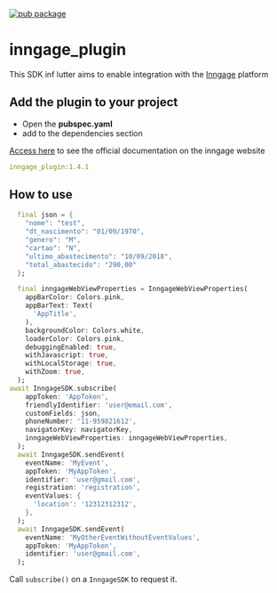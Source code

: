 [![pub package](https://img.shields.io/pub/v/permission_handler.svg)](https://pub.dev/packages/inngage_plugin) 

# inngage_plugin

This SDK inf lutter aims to enable integration with the [Inngage](http://www.inngage.com.br)  platform

## Add the plugin to your project

* Open the **pubspec.yaml**
* add to the dependencies section


[Access here](https://inngage.readme.io/v1.0/docs/integração-flutter) to see the official documentation on the inngage website

```yaml
inngage_plugin:1.4.1
```


## How to use

```dart
  final json = {
    "nome": "test",
    "dt_nascimento": "01/09/1970",
    "genero": "M",
    "cartao": "N",
    "ultimo_abastecimento": "10/09/2018",
    "total_abastecido": "290,00"
  };

  final inngageWebViewProperties = InngageWebViewProperties(
    appBarColor: Colors.pink,
    appBarText: Text(
      'AppTitle',
    ),
    backgroundColor: Colors.white,
    loaderColor: Colors.pink,
    debuggingEnabled: true,
    withJavascript: true,
    withLocalStorage: true,
    withZoom: true,
  );
await InngageSDK.subscribe(
    appToken: 'AppToken',
    friendlyIdentifier: 'user@email.com',
    customFields: json,
    phoneNumber: '11-959821612',
    navigatorKey: navigatorKey,
    inngageWebViewProperties: inngageWebViewProperties,
  );
  await InngageSDK.sendEvent(
    eventName: 'MyEvent',
    appToken: 'MyAppToken',
    identifier: 'user@gmail.com',
    registration: 'registration',
    eventValues: {
      'location': '12312312312',
    },
  );
  await InngageSDK.sendEvent(
    eventName: 'MyOtherEventWithoutEventValues',
    appToken: 'MyAppToken',
    identifier: 'user@gmail.com',
  );
```

Call `subscribe()` on a `InngageSDK` to request it.

